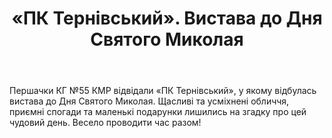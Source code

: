 ﻿---
title: «ПК Тернівський». Вистава до Дня Святого Миколая
---

Першачки КГ №55 КМР відвідали «ПК Тернівський», у якому відбулась вистава до Дня Святого Миколая. Щасливі та усміхнені обличчя, приємні спогади та маленькі подарунки лишились на згадку про цей чудовий день. Весело проводити час разом!

<youtube id="A_H268_w5cQ" />
